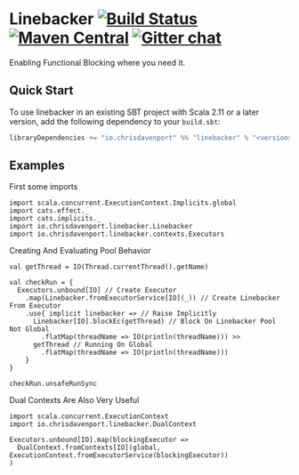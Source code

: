 # Linebacker [![Build Status](https://travis-ci.org/ChristopherDavenport/linebacker.svg?branch=master)](https://travis-ci.org/ChristopherDavenport/linebacker) [![Maven Central](https://maven-badges.herokuapp.com/maven-central/io.chrisdavenport/linebacker_2.12/badge.svg)](https://maven-badges.herokuapp.com/maven-central/io.chrisdavenport/linebacker_2.12) [![Gitter chat](https://badges.gitter.im/christopherdavenport/linebacker.png)](https://gitter.im/christopherdavenport/linebacker)

Enabling Functional Blocking where you need it.

## Quick Start

To use linebacker in an existing SBT project with Scala 2.11 or a later version, add the following dependency to your
`build.sbt`:

```scala
libraryDependencies += "io.chrisdavenport" %% "linebacker" % "<version>"
```

## Examples

First some imports

```tut:silent
import scala.concurrent.ExecutionContext.Implicits.global
import cats.effect._
import cats.implicits._
import io.chrisdavenport.linebacker.Linebacker
import io.chrisdavenport.linebacker.contexts.Executors
```

Creating And Evaluating Pool Behavior

```tut
val getThread = IO(Thread.currentThread().getName)

val checkRun = {
  Executors.unbound[IO] // Create Executor
    .map(Linebacker.fromExecutorService[IO](_)) // Create Linebacker From Executor
    .use{ implicit linebacker => // Raise Implicitly
      Linebacker[IO].blockEc(getThread) // Block On Linebacker Pool Not Global
        .flatMap(threadName => IO(println(threadName))) >>
      getThread // Running On Global
        .flatMap(threadName => IO(println(threadName)))
    }
}

checkRun.unsafeRunSync
```

Dual Contexts Are Also Very Useful

```tut
import scala.concurrent.ExecutionContext
import io.chrisdavenport.linebacker.DualContext

Executors.unbound[IO].map(blockingExecutor =>
  DualContext.fromContexts[IO](global,  ExecutionContext.fromExecutorService(blockingExecutor))
)
```